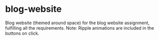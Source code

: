 # blog-website
Blog website (themed around space) for the blog website assignment, fulfilling all the requirements. Note: Ripple animations are included in the buttons on click.
